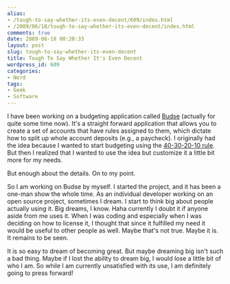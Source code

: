 ```yaml
---
alias:
- /tough-to-say-whether-its-even-decent/609/index.html
- /2009/06/18/tough-to-say-whether-its-even-decent/index.html
comments: true
date: 2009-06-18 00:20:33
layout: post
slug: tough-to-say-whether-its-even-decent
title: Tough To Say Whether It's Even Decent
wordpress_id: 609
categories:
- Nerd
tags:
- Geek
- Software
---
```


I have been working on a budgeting application called [Budse](http://budse.sourceforge.net/) (actually for quite some time now).  It's a straight forward application that allows you to create a set of accounts that have rules assigned to them, which dictate how to split up whole account deposits (e.g., a paycheck).  I originally had the idea because I wanted to start budgeting using the [40-30-20-10 rule](http://www.goingthewongway.com/199/is-the-40-30-20-10-rule-too-ideal/).  But then I realized that I wanted to use the idea but customize it a little bit more for my needs.

But enough about the details.  On to my point.

So I am working on Budse by myself.  I started the project, and it has been a one-man show the whole time.  As an individual developer working on an open source project, sometimes I dream.  I start to think big about people actually using it.  Big dreams, I know.  Haha currently I doubt it if anyone aside from me uses it.  When I was coding and especially when I was deciding on how to license it, I thought that since it fulfilled my need it would be useful to other people as well.  Maybe that's not true.  Maybe it is.  It remains to be seen.

It is so easy to dream of becoming great.  But maybe dreaming big isn't such a bad thing.  Maybe if I lost the ability to dream big, I would lose a little bit of who I am.  So while I am currently unsatisfied with its use, I am definitely going to press forward!

